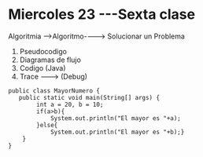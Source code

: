 # Miercoles 23 ---Sexta clase
Algoritmia -->Algoritmo----> Solucionar un Problema
1. Pseudocodigo
2. Diagramas de flujo
3. Codigo (Java)
4. Trace ---> (Debug)

```
public class MayorNumero {
   public static void main(String[] args) {
        int a = 20, b = 10;
        if(a>b){
            System.out.println("El mayor es "+a);
        }else{
            System.out.println("El mayor es "+b);}
    }
}
```